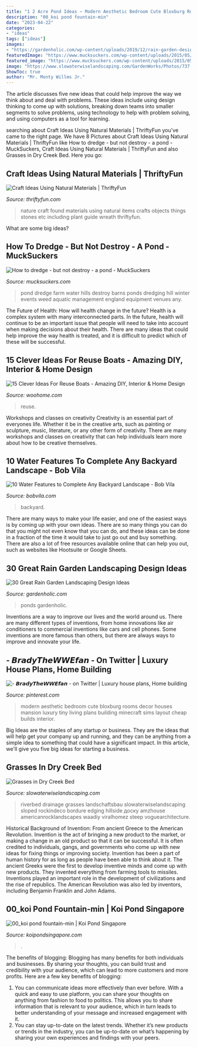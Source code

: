 ```yaml
---
title: "1 2 Acre Pond Ideas ~ Modern Aesthetic Bedroom Cute Bloxburg Rooms Decor Houses Mansion Luxury Tiny Living Plans Building Minecraft Sims Layout Cheap Builds Interior"
description: "00_koi pond fountain-min"
date: "2023-04-22"
categories:
- "ideas"
tags: ["ideas"]
images:
- "https://gardenholic.com/wp-content/uploads/2019/12/rain-garden-design-ideas11-561x842.jpg"
featuredImage: "https://www.mucksuckers.com/wp-content/uploads/2015/05/pond_in_hills.jpg"
featured_image: "https://www.mucksuckers.com/wp-content/uploads/2015/05/pond_in_hills.jpg"
image: "https://www.slowaterwiselandscaping.com/GardenWorks/Photos/737.jpg"
ShowToc: true
author: "Mr. Monty Willms Jr."
---
```



The article discusses five new ideas that could help improve the way we think about and deal with problems. These ideas include using design thinking to come up with solutions, breaking down teams into smaller segments to solve problems, using technology to help with problem solving, and using computers as a tool for learning.

	

		
searching about Craft Ideas Using Natural Materials | ThriftyFun you've came to the right page. We have 8 Pictures about Craft Ideas Using Natural Materials | ThriftyFun like How to dredge - but not destroy - a pond - MuckSuckers, Craft Ideas Using Natural Materials | ThriftyFun and also Grasses in Dry Creek Bed. Here you go:
		
    
## Craft Ideas Using Natural Materials | ThriftyFun

<img loading=lazy src="https://img.thrfun.com/img/017/190/natural_wreath_x2.jpg" onerror="this.onerror=null;this.src='https://tse3.mm.bing.net/th?id=OIP.Ng2_jVg6YnHIjEtVHawvswHaE5&amp;pid=15.1';" alt="Craft Ideas Using Natural Materials | ThriftyFun">

_Source: thriftyfun.com_

>nature craft found materials using natural items crafts objects things stones etc including plant guide wreath thriftyfun. 

	

What are some big ideas?
 

    
## How To Dredge - But Not Destroy - A Pond - MuckSuckers

<img loading=lazy src="https://www.mucksuckers.com/wp-content/uploads/2015/05/pond_in_hills.jpg" onerror="this.onerror=null;this.src='https://tse4.mm.bing.net/th?id=OIP.5XV4Xkgbj_gK4AJ8tBrMmQHaE8&amp;pid=15.1';" alt="How to dredge - but not destroy - a pond - MuckSuckers">

_Source: mucksuckers.com_

>pond dredge farm water hills destroy barns ponds dredging hill winter events weed aquatic management england equipment venues any. 

	

The Future of Health: How will health change in the future?
Health is a complex system with many interconnected parts. In the future, health will continue to be an important issue that people will need to take into account when making decisions about their health. There are many ideas that could help improve the way health is treated, and it is difficult to predict which of these will be successful.

    
## 15 Clever Ideas For Reuse Boats - Amazing DIY, Interior &amp; Home Design

<img loading=lazy src="https://www.woohome.com/wp-content/uploads/2013/08/reuse-old-boat-7-2.jpg" onerror="this.onerror=null;this.src='https://tse3.mm.bing.net/th?id=OIP.HCLrPcYK_nb034HIisEVvAHaJ3&amp;pid=15.1';" alt="15 Clever Ideas For Reuse Boats - Amazing DIY, Interior &amp; Home Design">

_Source: woohome.com_

>reuse. 

	

Workshops and classes on creativity
Creativity is an essential part of everyones life. Whether it be in the creative arts, such as painting or sculpture, music, literature, or any other form of creativity. There are many workshops and classes on creativity that can help individuals learn more about how to be creative themselves.

    
## 10 Water Features To Complete Any Backyard Landscape - Bob Vila

<img loading=lazy src="https://empire-s3-production.bobvila.com/slides/4050/original/outdoor_water_feature_ideas_garden_creek.jpg?1596834646" onerror="this.onerror=null;this.src='https://tse2.mm.bing.net/th?id=OIP.uDf9kTzyyZ1A3vD8n8-bLQHaJ4&amp;pid=15.1';" alt="10 Water Features to Complete Any Backyard Landscape - Bob Vila">

_Source: bobvila.com_

>backyard. 

	

There are many ways to make your life easier, and one of the easiest ways is by coming up with your own ideas. There are so many things you can do that you might not even know that you can do, and these ideas can be done in a fraction of the time it would take to just go out and buy something. There are also a lot of free resources available online that can help you out, such as websites like Hootsuite or Google Sheets.

    
## 30 Great Rain Garden Landscaping Design Ideas

<img loading=lazy src="https://gardenholic.com/wp-content/uploads/2019/12/rain-garden-design-ideas11-561x842.jpg" onerror="this.onerror=null;this.src='https://tse3.mm.bing.net/th?id=OIP.cm1aiXt8yGwQPaR35fkmKAHaLH&amp;pid=15.1';" alt="30 Great Rain Garden Landscaping Design Ideas">

_Source: gardenholic.com_

>ponds gardenholic. 

	

Inventions are a way to improve our lives and the world around us. There are many different types of inventions, from home innovations like air conditioners to commercial inventions like cars and cell phones. Some inventions are more famous than others, but there are always ways to improve and innovate your life.

    
## - 𝘽𝙧𝙖𝙙𝙮𝙏𝙝𝙚𝙒𝙒𝙀𝙛𝙖𝙣 - On Twitter | Luxury House Plans, Home Building

<img loading=lazy src="https://i.pinimg.com/736x/f9/8e/a6/f98ea6c7311d4e9e8f70c456cedf48bd.jpg" onerror="this.onerror=null;this.src='https://tse3.mm.bing.net/th?id=OIP.Y27eHIF2pNOKfFdwUhNDYwHaEL&amp;pid=15.1';" alt="- 𝘽𝙧𝙖𝙙𝙮𝙏𝙝𝙚𝙒𝙒𝙀𝙛𝙖𝙣 - on Twitter | Luxury house plans, Home building">

_Source: pinterest.com_

>modern aesthetic bedroom cute bloxburg rooms decor houses mansion luxury tiny living plans building minecraft sims layout cheap builds interior. 

	

Big Ideas are the staples of any startup or business. They are the ideas that will help get your company up and running, and they can be anything from a simple idea to something that could have a significant impact. In this article, we'll give you five big ideas for starting a business.

    
## Grasses In Dry Creek Bed

<img loading=lazy src="https://www.slowaterwiselandscaping.com/GardenWorks/Photos/737.jpg" onerror="this.onerror=null;this.src='https://tse1.mm.bing.net/th?id=OIP.cBqYrZnLv0PLgv_SbcHQuQHaLJ&amp;pid=15.1';" alt="Grasses in Dry Creek Bed">

_Source: slowaterwiselandscaping.com_

>riverbed drainage grasses landschaftsbau slowaterwiselandscaping sloped rockindeco bordure edging hillside доску amzhouse americanrocklandscapes waadiy viralhomez steep voguearchitecture. 

	

Historical Background of Invention: From ancient Greece to the American Revolution.
Invention is the act of bringing a new product to the market, or making a change in an old product so that it can be successful. It is often credited to individuals, gangs, and governments who come up with new ideas for fixing things or improving society. Invention has been a part of human history for as long as people have been able to think about it. The ancient Greeks were the first to develop inventive minds and come up with new products. They invented everything from farming tools to missiles. Inventions played an important role in the development of civilizations and the rise of republics. The American Revolution was also led by inventors, including Benjamin Franklin and John Adams.

    
## 00_koi Pond Fountain-min | Koi Pond Singapore

<img loading=lazy src="http://koipondsingapore.com/wp-content/uploads/00_koi-pond-fountain-min-1.jpg" onerror="this.onerror=null;this.src='https://tse1.mm.bing.net/th?id=OIP.5UBanjE-ujxgvYQYcuYETgHaFS&amp;pid=15.1';" alt="00_koi pond fountain-min | Koi Pond Singapore">

_Source: koipondsingapore.com_

>. 

	

The benefits of blogging:
Blogging has many benefits for both individuals and businesses. By sharing your thoughts, you can build trust and credibility with your audience, which can lead to more customers and more profits. Here are a few key benefits of blogging: 
1. You can communicate ideas more effectively than ever before. With a quick and easy to use platform, you can share your thoughts on anything from fashion to food to politics. This allows you to share information that is relevant to your audience, which in turn leads to better understanding of your message and increased engagement with it. 
2. You can stay up-to-date on the latest trends. Whether it’s new products or trends in the industry, you can be up-to-date on what’s happening by sharing your own experiences and findings with your peers.

